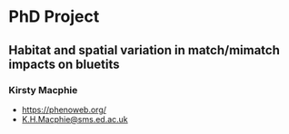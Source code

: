# PhD Project

## Habitat and spatial variation in match/mimatch impacts on bluetits
### Kirsty Macphie
- https://phenoweb.org/
- K.H.Macphie@sms.ed.ac.uk
